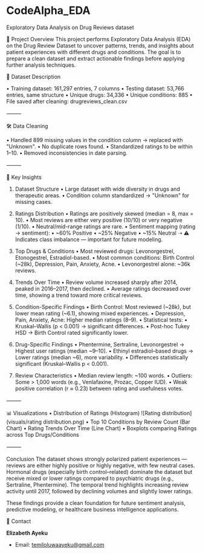 # CodeAlpha_EDA
Exploratory Data Analysis on Drug Reviews dataset

💊 Project Overview
This project performs Exploratory Data Analysis (EDA) on the Drug Review Dataset to uncover patterns, trends, and insights about patient experiences with different drugs and conditions. The goal is to prepare a clean dataset and extract actionable findings before applying further analysis techniques.

📂 Dataset Description

• Training dataset: 161,297 entries, 7 columns
• Testing dataset: 53,766 entries, same structure
• Unique drugs: 34,336
• Unique conditions: 885
• File saved after cleaning: drugreviews_clean.csv

⸻

🛠️ Data Cleaning

• Handled 899 missing values in the condition column → replaced with "Unknown".
• No duplicate rows found.
• Standardized ratings to be within 1–10.
• Removed inconsistencies in date parsing.

⸻

🔑 Key Insights

1. Dataset Structure
• Large dataset with wide diversity in drugs and therapeutic areas.
• Condition column standardized → "Unknown" for missing cases.

2. Ratings Distribution
• Ratings are positively skewed (median = 8, max = 10).
• Most reviews are either very positive (10/10) or very negative (1/10).
• Neutral/mid-range ratings are rare.
• Sentiment mapping (rating → sentiment):
• ~60% Positive
• ~25% Negative
• ~15% Neutral
➝ ⚠️ Indicates class imbalance — important for future modeling.

3. Top Drugs & Conditions
• Most reviewed drugs: Levonorgestrel, Etonogestrel, Estradiol-based.
• Most common conditions: Birth Control (~28k), Depression, Pain, Anxiety, Acne.
• Levonorgestrel alone: ~36k reviews.

4. Trends Over Time
• Review volume increased sharply after 2014, peaked in 2016–2017, then declined.
• Average ratings decreased over time, showing a trend toward more critical reviews.

5. Condition-Specific Findings
• Birth Control: Most reviewed (~28k), but lower mean rating (~6.1), showing mixed experiences.
• Depression, Pain, Anxiety, Acne: Higher median ratings (8–9).
• Statistical tests:
• Kruskal–Wallis (p < 0.001) → significant differences.
• Post-hoc Tukey HSD → Birth Control rated significantly lower.

6. Drug-Specific Findings
• Phentermine, Sertraline, Levonorgestrel → Highest user ratings (median ~9–10).
• Ethinyl estradiol–based drugs → Lower ratings (median ~6), more variability.
• Differences statistically significant (Kruskal–Wallis p < 0.001).

7. Review Characteristics
• Median review length: ~100 words.
• Outliers: Some > 1,000 words (e.g., Venlafaxine, Prozac, Copper IUD).
• Weak positive correlation (r ≈ 0.23) between rating and usefulness votes.

⸻

📊 Visualizations
• Distribution of Ratings (Histogram)
![Rating distribution](visuals/rating distribution.png)
• Top 10 Conditions by Review Count (Bar Chart)
• Rating Trends Over Time (Line Chart)
• Boxplots comparing Ratings across Top Drugs/Conditions

⸻

Conclusion
The dataset shows strongly polarized patient experiences — reviews are either highly positive or highly negative, with few neutral cases. Hormonal drugs (especially birth control–related) dominate the dataset but receive mixed or lower ratings compared to psychiatric drugs (e.g., Sertraline, Phentermine). The temporal trend highlights increasing review activity until 2017, followed by declining volumes and slightly lower ratings.

These findings provide a clean foundation for future sentiment analysis, predictive modeling, or healthcare business intelligence applications.

📮 Contact

**Elizabeth Ayeku** 
- Email: temiloluwaayeku@gmail.com 
